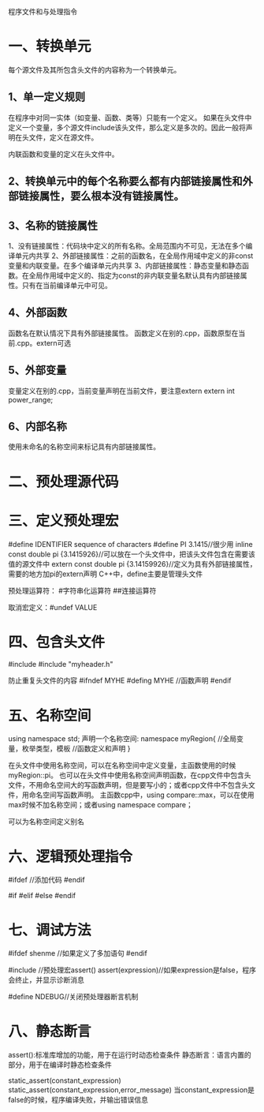程序文件和与处理指令
# 一、转换单元
每个源文件及其所包含头文件的内容称为一个转换单元。
## 1、单一定义规则
在程序中对同一实体（如变量、函数、类等）只能有一个定义。
如果在头文件中定义一个变量，多个源文件include该头文件，那么定义是多次的。因此一般将声明在头文件，定义在源文件。

内联函数和变量的定义在头文件中。

## 2、转换单元中的每个名称要么都有内部链接属性和外部链接属性，要么根本没有链接属性。

## 3、名称的链接属性
1、没有链接属性：代码块中定义的所有名称。全局范围内不可见，无法在多个编译单元内共享
2、外部链接属性：之前的函数名，在全局作用域中定义的非const变量和内联变量。在多个编译单元内共享
3、内部链接属性：静态变量和静态函数。在全局作用域中定义的、指定为const的非内联变量名默认具有内部链接属性。只有在当前编译单元中可见。

## 4、外部函数
函数名在默认情况下具有外部链接属性。
函数定义在别的.cpp，函数原型在当前.cpp。extern可选

## 5、外部变量
变量定义在别的.cpp，当前变量声明在当前文件，要注意extern
extern int power_range;  

## 6、内部名称
使用未命名的名称空间来标记具有内部链接属性。

# 二、预处理源代码

# 三、定义预处理宏
#define IDENTIFIER sequence of characters
#define PI 3.1415//很少用
inline const double pi {3.1415926}//可以放在一个头文件中，把该头文件包含在需要该值的源文件中
extern const double pi {3.14159926}//定义为具有外部链接属性，需要的地方加pi的extern声明
C++中，define主要是管理头文件

预处理运算符：
#字符串化运算符
##连接运算符

取消宏定义：#undef VALUE

# 四、包含头文件
#include <iostream>
#include "myheader.h"

防止重复头文件的内容
#ifndef MYHE
#defing MYHE
//函数声明
#endif



# 五、名称空间
using namespace std;
声明一个名称空间:
namespace myRegion{
    //全局变量，枚举类型，模板
    //函数定义和声明
}

在头文件中使用名称空间，可以在名称空间中定义变量，主函数使用的时候myRegion::pi。
也可以在头文件中使用名称空间声明函数，在cpp文件中包含头文件，不用命名空间大的写函数声明，但是要写小的；或者cpp文件中不包含头文件，用命名空间写函数声明。
主函数cpp中，using compare::max，可以在使用max时候不加名称空间；或者using namespace compare；

可以为名称空间定义别名

# 六、逻辑预处理指令
#ifdef
//添加代码
#endif

#if
#elif
#else
#endif

# 七、调试方法
#ifdef shenme
//如果定义了多加语句
#endif

#include <cassert>
//预处理宏assert()
assert(expression)//如果expression是false，程序会终止，并显示诊断消息

#define NDEBUG//关闭预处理器断言机制

# 八、静态断言
assert():标准库增加的功能，用于在运行时动态检查条件
静态断言：语言内置的部分，用于在编译时静态检查条件

static_assert(constant_expression)
static_assert(constant_expression,error_message)
当constant_expression是false的时候，程序编译失败，并输出错误信息



